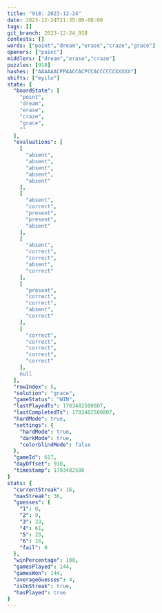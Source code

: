 ```yaml
---
title: "918: 2023-12-24"
date: 2023-12-24T21:35:00-08:00
tags: []
git_branch: 2023-12-24_918
contests: []
words: ["point","dream","erase","craze","grace"]
openers: ["point"]
middlers: ["dream","erase","craze"]
puzzles: [918]
hashes: ["AAAAAACPPAACCACPCCACCCCCCXXXXX"]
shifts: ["myilo"]
state: {
  "boardState": [
    "point",
    "dream",
    "erase",
    "craze",
    "grace",
    ""
  ],
  "evaluations": [
    [
      "absent",
      "absent",
      "absent",
      "absent",
      "absent"
    ],
    [
      "absent",
      "correct",
      "present",
      "present",
      "absent"
    ],
    [
      "absent",
      "correct",
      "correct",
      "absent",
      "correct"
    ],
    [
      "present",
      "correct",
      "correct",
      "absent",
      "correct"
    ],
    [
      "correct",
      "correct",
      "correct",
      "correct",
      "correct"
    ],
    null
  ],
  "rowIndex": 5,
  "solution": "grace",
  "gameStatus": "WIN",
  "lastPlayedTs": 1703482500807,
  "lastCompletedTs": 1703482500807,
  "hardMode": true,
  "settings": {
    "hardMode": true,
    "darkMode": true,
    "colorblindMode": false
  },
  "gameId": 617,
  "dayOffset": 918,
  "timestamp": 1703482500
}
stats: {
  "currentStreak": 16,
  "maxStreak": 36,
  "guesses": {
    "1": 0,
    "2": 9,
    "3": 33,
    "4": 61,
    "5": 25,
    "6": 16,
    "fail": 0
  },
  "winPercentage": 100,
  "gamesPlayed": 144,
  "gamesWon": 144,
  "averageGuesses": 4,
  "isOnStreak": true,
  "hasPlayed": true
}
---
```

<!-- more -->
